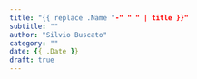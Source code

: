 ```yaml
---
title: "{{ replace .Name "-" " " | title }}"
subtitle: ""
author: "Silvio Buscato"
category: ""
date: {{ .Date }}
draft: true
---
```



